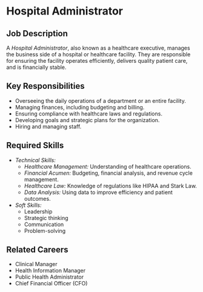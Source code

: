 # Hospital Administrator

## Job Description
A *Hospital Administrator*, also known as a healthcare executive, manages the business side of a hospital or healthcare facility. They are responsible for ensuring the facility operates efficiently, delivers quality patient care, and is financially stable.

## Key Responsibilities
- Overseeing the daily operations of a department or an entire facility.
- Managing finances, including budgeting and billing.
- Ensuring compliance with healthcare laws and regulations.
- Developing goals and strategic plans for the organization.
- Hiring and managing staff.

## Required Skills
- *Technical Skills:*
    - *Healthcare Management:* Understanding of healthcare operations.
    - *Financial Acumen:* Budgeting, financial analysis, and revenue cycle management.
    - *Healthcare Law:* Knowledge of regulations like HIPAA and Stark Law.
    - *Data Analysis:* Using data to improve efficiency and patient outcomes.
- *Soft Skills:*
    - Leadership
    - Strategic thinking
    - Communication
    - Problem-solving

## Related Careers
- Clinical Manager
- Health Information Manager
- Public Health Administrator
- Chief Financial Officer (CFO)
